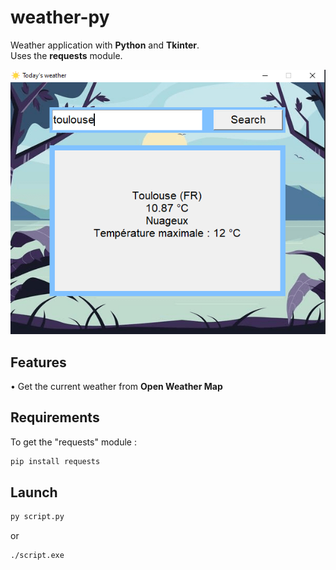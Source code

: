 # weather-py

Weather application with **Python** and **Tkinter**.  
Uses the **requests** module.  

![Alt text](git-img/demo.PNG?raw=true "Weather app demo")  

## Features

• Get the current weather from **Open Weather Map**  

## Requirements

To get the "requests" module :  

```sh
pip install requests
```

## Launch

```sh
py script.py
```

or  

```sh
./script.exe
```
